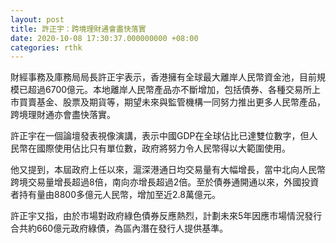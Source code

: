 ```yaml
---
layout: post
title: 許正宇：跨境理財通會盡快落實
date: 2020-10-08 17:30:37.000000000 +08:00
categories: rthk
---
```


財經事務及庫務局局長許正宇表示，香港擁有全球最大離岸人民幣資金池，目前規模已超過6700億元。本地離岸人民幣產品亦不斷增加，包括債券、各種交易所上市買賣基金、股票及期貨等，期望未來與監管機構一同努力推出更多人民幣產品，跨境理財通亦會盡快落實。

許正宇在一個論壇發表視像演講，表示中國GDP在全球佔比已達雙位數字，但人民幣在國際使用佔比只有單位數，政府將努力令人民幣得以大範圍使用。

他又提到，本屆政府上任以來，滬深港通日均交易量有大幅增長，當中北向人民幣跨境交易量增長超過8倍，南向亦增長超過2倍。至於債券通開通以來，外國投資者持有量由8800多億元人民幣，增加至近2.8萬億元。

許正宇又指，由於市場對政府綠色債券反應熱烈，計劃未來5年因應市場情況發行合共約660億元政府綠債，為區內潛在發行人提供基準。
